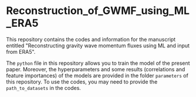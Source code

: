 # Reconstruction_of_GWMF_using_ML_ERA5
This repository contains the codes and information for the manuscript entitled "Reconstructing gravity wave momentum fluxes using ML and input from ERA5".

The ``python`` file in this repository allows you to train the model of the present paper. Moreover, the hyperparameters and some results (correlations and feature importances) of the models are provided in the folder ``parameters`` of this repository. To use the codes, you may need to provide the ``path_to_datasets`` in the codes. 
